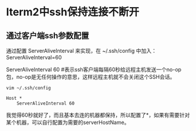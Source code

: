 # Iterm2中ssh保持连接不断开



## 通过客户端ssh参数配置



通过配置 ServerAliveInterval 来实现，在 ~/.ssh/config 中加入： ServerAliveInterval=60

ServerAliveInterval 60 #表示ssh客户端每隔60秒给远程主机发送一个no-op包，no-op是无任何操作的意思，这样远程主机就不会关闭这个SSH会话。



`vim ~/.ssh/config`

```config
Host *
    ServerAliveInterval 60
```

我觉得60秒就好了，而且基本去连的机器都保持，所以配置了*，如果有需要针对某个机器，可以自行配置为需要的serverHostName。

